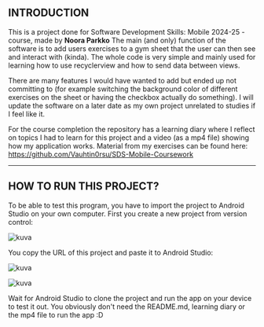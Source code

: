 <h2>INTRODUCTION</h2>

This is a project done for Software Development Skills: Mobile 2024-25 -course, made by <b>Noora Parkko</b>
The main (and only) function of the software is to add users exercises to a gym sheet that the user can then see and interact with (kinda). The whole code is very simple and mainly used for learning how to use recyclerview and how to send data between views. 

There are many features I would have wanted to add but ended up not committing to (for example switching the background color of different exercises on the sheet or having the checkbox actually do something).
I will update the software on a later date as my own project unrelated to studies if I feel like it.

For the course completion the repository has a learning diary where I reflect on topics I had to learn for this project and a video (as a mp4 file) showing how my application works. 
Material from my exercises can be found here: https://github.com/Vauhtin0rsu/SDS-Mobile-Coursework

___
<h2>HOW TO RUN THIS PROJECT?</h2>

To be able to test this program, you have to import the project to Android Studio on your own computer. 
First you create a new project from version control:

![kuva](https://github.com/user-attachments/assets/17330015-a0f3-4631-a774-639d945665d5)

You copy the URL of this project and paste it to Android Studio: 

![kuva](https://github.com/user-attachments/assets/a209767a-4226-4f40-8d29-44df913b5962)

![kuva](https://github.com/user-attachments/assets/54517659-0a9b-42f9-9e15-0da95dfdc44c)

Wait for Android Studio to clone the project and run the app on your device to test it out. 
You obviously don't need the README.md, learning diary or the mp4 file to run the app :D






